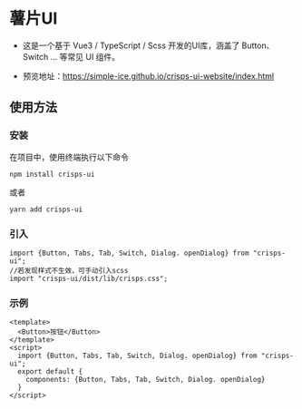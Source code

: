 # 薯片UI

- 这是一个基于 Vue3 / TypeScript / Scss 开发的UI库，涵盖了 Button、Switch ... 等常见 UI 组件。

- 预览地址：https://simple-ice.github.io/crisps-ui-website/index.html

## 使用方法
### 安装
在项目中，使用终端执行以下命令
```
npm install crisps-ui
```
或者
```
yarn add crisps-ui
```
### 引入
```
import {Button, Tabs, Tab, Switch, Dialog. openDialog} from "crisps-ui";
//若发现样式不生效，可手动引入scss
import "crisps-ui/dist/lib/crisps.css";
```
### 示例
```
<template>
  <Button>按钮</Button>
</template>
<script>
  import {Button, Tabs, Tab, Switch, Dialog. openDialog} from "crisps-ui";
  export default {
    components: {Button, Tabs, Tab, Switch, Dialog. openDialog}
  }
</script>
```